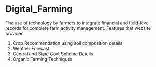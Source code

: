 # Digital_Farming
The use of technology by farmers to integrate financial and field-level records for complete farm activity management.
Features that website provides: 
1. Crop Recommendation using soil composition details
2. Weather Forecast
3. Central and State Govt Scheme Details
4. Organic Farming Techniques
